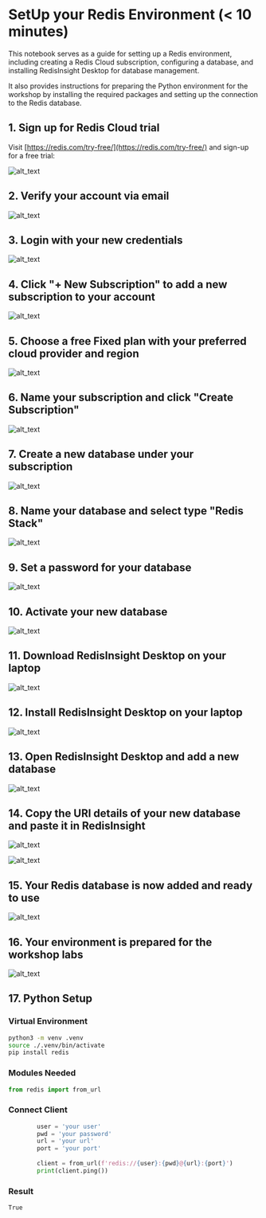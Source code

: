 # SetUp your Redis Environment (< 10 minutes)

This notebook serves as a guide for setting up a Redis environment, including creating a Redis Cloud subscription, configuring a database, and installing RedisInsight Desktop for database management. 

It also provides instructions for preparing the Python environment for the workshop by installing the required packages and setting up the connection to the Redis database.

## 1. Sign up for Redis Cloud trial

Visit [https://redis.com/try-free/](https://redis.com/try-free/) and sign-up for a free trial:

![alt_text](images/image1.png "Redis Cloud")

## 2. Verify your account via email

![alt_text](images/image2.png "Verify your account via email")

## 3. Login with your new credentials

![alt_text](images/image3.png "login with your new new credentials")

## 4. Click "+ New Subscription" to add a new subscription to your account

![alt_text](images/image4.png "new subscription")

## 5. Choose a free Fixed plan with your preferred cloud provider and region

![alt_text](images/image5.png "free fixed plan")

## 6. Name your subscription and click "Create Subscription"

![alt_text](images/image6.png "name your subscription")

## 7. Create a new database under your subscription

![alt_text](images/image7.png "create a new database")

## 8. Name your database and select type "Redis Stack"

![alt_text](images/image8.png "select redis stack")

## 9. Set a password for your database

![alt_text](images/image9.png "set a password")

## 10. Activate your new database

![alt_text](images/image10.png "activate your database")

## 11. Download RedisInsight Desktop on your laptop

![alt_text](images/image11.png "download & install redisinsight")

## 12. Install RedisInsight Desktop on your laptop

![alt_text](images/image12.png "install RedisInsight")

## 13. Open RedisInsight Desktop and add a new database

![alt_text](images/image13.png "add a new database")

## 14. Copy the URI details of your new database and paste it in RedisInsight

![alt_text](images/image14.png "copy URI")

![alt_text](images/image15.png "Paste URI")

## 15. Your Redis database is now added and ready to use

![alt_text](images/image16.png "database added")

## 16. Your environment is prepared for the workshop labs

![alt_text](images/image17.png "environment ready")

## 17. Python Setup

### Virtual Environment

```bash
python3 -m venv .venv
source ./.venv/bin/activate
pip install redis
```

### Modules Needed

``` python
from redis import from_url
```

### Connect Client

```python
        user = 'your user'
        pwd = 'your password'
        url = 'your url'
        port = 'your port'
    
        client = from_url(f'redis://{user}:{pwd}@{url}:{port}')
        print(client.ping())
```

### Result

```bash
True
```